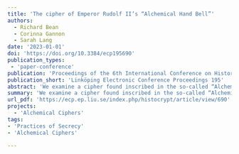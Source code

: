 ```yaml
---
title: 'The cipher of Emperor Rudolf II’s “Alchemical Hand Bell”'
authors:
  - Richard Bean
  - Corinna Gannon
  - Sarah Lang
date: '2023-01-01'
doi: 'https://doi.org/10.3384/ecp195690'
publication_types:
 - 'paper-conference'
publication: 'Proceedings of the 6th International Conference on Historical Cryptology HistoCrypt 2023'
publication_short: 'Linköping Electronic Conference Proceedings 195'
abstract: 'We examine a cipher found inscribed in the so-called “Alchemical Hand Bell” from the Kunstkammer of Emperor Rudolf II. We provide insight into the bell’s history, a correction for an existing published transcription, perform statistical analysis of the ciphertext, and look at possible encryption methods and plaintext languages. Given the analysis, we examine the possibilities of digraphic and polyphonic ciphers and give a brief overview of how these were used in the historical context.'
summary: 'We examine a cipher found inscribed in the so-called “Alchemical Hand Bell” from the Kunstkammer of Emperor Rudolf II.'
url_pdf: 'https://ecp.ep.liu.se/index.php/histocrypt/article/view/690'
projects:
  - 'Alchemical Ciphers'
tags:
- 'Practices of Secrecy'
- 'Alchemical Ciphers'

---
```

